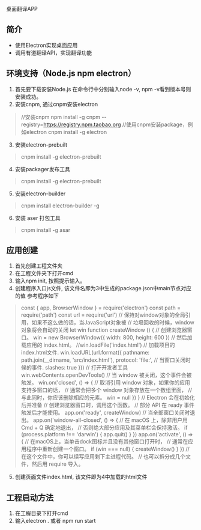  桌面翻译APP
## 简介
+ 使用Electron实现桌面应用
+ 调用有道翻译API，实现翻译功能

## 环境支持（Node.js npm electron）
1. 首先要下载安装Node.js
在命令行中分别输入node -v, npm -v看到版本号则安装成功。
2. 安装cnpm, 通过cnpm安装electron
> //安装cnpm
> npm install -g cnpm --registry=https://registry.npm.taobao.org
> //使用cnpm安装package，例如electron
> cnpm install -g electron

3. 安装electron-prebuilt
> cnpm install -g electron-prebuilt

4. 安装packager发布工具
> cnpm install -g electron-prebuilt

5. 安装electron-builder
> cnpm install electron-builder -g

6. 安装 aser 打包工具
> cnpm install -g asar


## 应用创建
1. 首先创建工程文件夹
2. 在工程文件夹下打开cmd
3. 输入npm init, 按照提示输入。
4. 创建程序入口js文件, 该文件名即为3中生成的package.json中main节点对应的值
参考程序如下
> const { app, BrowserWindow } = require('electron')
> const path = require('path')
> const url = require('url')
> // 保持对window对象的全局引用，如果不这么做的话，当JavaScript对象被
> // 垃圾回收的时候，window对象将会自动的关闭
> let win
> function createWindow () {
>   // 创建浏览器窗口。
>   win = new BrowserWindow({ width: 800, height: 600 })
>   // 然后加载应用的 index.html。
>   //win.loadFile('index.html')
>   // 加载项目的index.html文件.
>   win.loadURL(url.format({
>     pathname: path.join(__dirname, 'src/index.html'),
>     protocol: 'file:',
>   // 当窗口关闭时候的事件.
>     slashes: true
>   }))
>   // 打开开发者工具
>   win.webContents.openDevTools()
>   // 当 window 被关闭，这个事件会被触发。
>   win.on('closed', () => {
>     // 取消引用 window 对象，如果你的应用支持多窗口的话，
>     // 通常会把多个 window 对象存放在一个数组里面，
>     // 与此同时，你应该删除相应的元素。
>     win = null
>   })
> }
> // Electron 会在初始化后并准备
> // 创建浏览器窗口时，调用这个函数。
> // 部分 API 在 ready 事件触发后才能使用。
> app.on('ready', createWindow)
> // 当全部窗口关闭时退出。
> app.on('window-all-closed', () => {
>   // 在 macOS 上，除非用户用 Cmd + Q 确定地退出，
>   // 否则绝大部分应用及其菜单栏会保持激活。
>   if (process.platform !== 'darwin') {
>     app.quit()
>   }
> })
> app.on('activate', () => {
>   // 在macOS上，当单击dock图标并且没有其他窗口打开时，
>   // 通常在应用程序中重新创建一个窗口。
>   if (win === null) {
>     createWindow()
>   }
> })
> // 在这个文件中，你可以续写应用剩下主进程代码。
> // 也可以拆分成几个文件，然后用 require 导入。

5. 创建页面文件index.html, 该文件即为4中加载的html文件


## 工程启动方法
1. 在工程目录下打开cmd
2. 输入electron . 或者 npm run start
